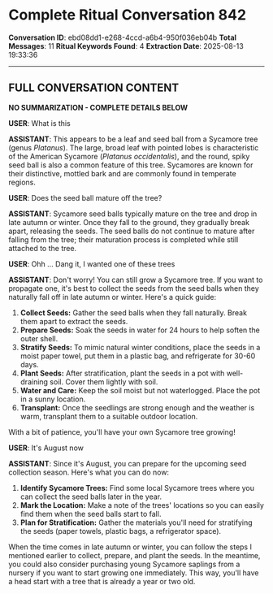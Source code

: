 # Complete Ritual Conversation 842

**Conversation ID**: ebd08dd1-e268-4ccd-a6b4-950f036eb04b
**Total Messages**: 11
**Ritual Keywords Found**: 4
**Extraction Date**: 2025-08-13 19:33:36

---

## FULL CONVERSATION CONTENT

**NO SUMMARIZATION - COMPLETE DETAILS BELOW**

**USER**: What is this

**ASSISTANT**: This appears to be a leaf and seed ball from a Sycamore tree (genus *Platanus*). The large, broad leaf with pointed lobes is characteristic of the American Sycamore (*Platanus occidentalis*), and the round, spiky seed ball is also a common feature of this tree. Sycamores are known for their distinctive, mottled bark and are commonly found in temperate regions.

**USER**: Does the seed ball mature off the tree?

**ASSISTANT**: Sycamore seed balls typically mature on the tree and drop in late autumn or winter. Once they fall to the ground, they gradually break apart, releasing the seeds. The seed balls do not continue to mature after falling from the tree; their maturation process is completed while still attached to the tree.

**USER**: Ohh ... Dang it, I wanted one of these trees

**ASSISTANT**: Don't worry! You can still grow a Sycamore tree. If you want to propagate one, it's best to collect the seeds from the seed balls when they naturally fall off in late autumn or winter. Here's a quick guide:

1. **Collect Seeds:** Gather the seed balls when they fall naturally. Break them apart to extract the seeds.
2. **Prepare Seeds:** Soak the seeds in water for 24 hours to help soften the outer shell.
3. **Stratify Seeds:** To mimic natural winter conditions, place the seeds in a moist paper towel, put them in a plastic bag, and refrigerate for 30-60 days.
4. **Plant Seeds:** After stratification, plant the seeds in a pot with well-draining soil. Cover them lightly with soil.
5. **Water and Care:** Keep the soil moist but not waterlogged. Place the pot in a sunny location.
6. **Transplant:** Once the seedlings are strong enough and the weather is warm, transplant them to a suitable outdoor location.

With a bit of patience, you'll have your own Sycamore tree growing!

**USER**: It's August now

**ASSISTANT**: Since it's August, you can prepare for the upcoming seed collection season. Here's what you can do now:

1. **Identify Sycamore Trees:** Find some local Sycamore trees where you can collect the seed balls later in the year.
2. **Mark the Location:** Make a note of the trees' locations so you can easily find them when the seed balls start to fall.
3. **Plan for Stratification:** Gather the materials you'll need for stratifying the seeds (paper towels, plastic bags, a refrigerator space).

When the time comes in late autumn or winter, you can follow the steps I mentioned earlier to collect, prepare, and plant the seeds. In the meantime, you could also consider purchasing young Sycamore saplings from a nursery if you want to start growing one immediately. This way, you'll have a head start with a tree that is already a year or two old.